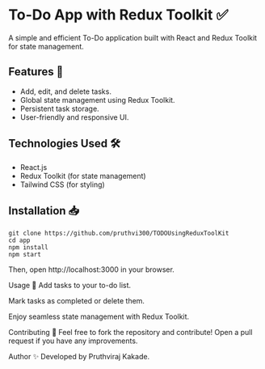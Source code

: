 # To-Do App with Redux Toolkit ✅

A simple and efficient To-Do application built with React and Redux Toolkit for state management.

## Features 🌟
- Add, edit, and delete tasks.
- Global state management using Redux Toolkit.
- Persistent task storage.
- User-friendly and responsive UI.

## Technologies Used 🛠️
- React.js
- Redux Toolkit (for state management)
- Tailwind CSS (for styling)

## Installation 📥
```
git clone https://github.com/pruthvi300/TODOUsingReduxToolKit
cd app
npm install
npm start
```
Then, open http://localhost:3000 in your browser.

Usage 📌
Add tasks to your to-do list.

Mark tasks as completed or delete them.

Enjoy seamless state management with Redux Toolkit.

Contributing 🤝
Feel free to fork the repository and contribute! Open a pull request if you have any improvements.

Author ✨
Developed by Pruthviraj Kakade.

